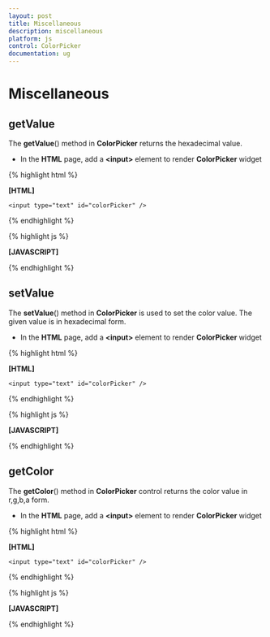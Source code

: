 ```yaml
---
layout: post
title: Miscellaneous
description: miscellaneous
platform: js
control: ColorPicker
documentation: ug
---
```


# Miscellaneous

## getValue

The **getValue**() method in **ColorPicker** returns the hexadecimal value.

* In the **HTML** page, add a **&lt;input&gt;** element to render **ColorPicker** widget

{% highlight html %}

**[HTML]**

    <input type="text" id="colorPicker" />    

{% endhighlight %}

{% highlight js %}

**[JAVASCRIPT]**
 
 <script>
   var ColorObj;
   jQuery(function ($) {
      ColorObj = $("#colorPicker").ejColorPicker({ value: "#278787" }).data('ejColorPicker');
      ColorObj.getValue();
    });
 </script>

{% endhighlight %}


## setValue

The **setValue**() method in **ColorPicker** is used to set the color value. The given value is in hexadecimal form.

* In the **HTML** page, add a **&lt;input&gt;** element to render **ColorPicker** widget

{% highlight html %}

**[HTML]**

    <input type="text" id="colorPicker" />    

{% endhighlight %}

{% highlight js %}

**[JAVASCRIPT]**
 
 <script>
   var ColorObj;
   jQuery(function ($) {
      ColorObj = $("#colorPicker").ejColorPicker().data('ejColorPicker');
      ColorObj.setValue("#278787");
    });
 </script>

{% endhighlight %}


## getColor

The **getColor**() method in **ColorPicker** control returns the color value in r,g,b,a form.

* In the **HTML** page, add a **&lt;input&gt;** element to render **ColorPicker** widget

{% highlight html %}

**[HTML]**

    <input type="text" id="colorPicker" />    

{% endhighlight %}

{% highlight js %}

**[JAVASCRIPT]**
 
 <script>
   var ColorObj;
   jQuery(function ($) {
      ColorObj = $("#colorPicker").ejColorPicker({value: "#278787" }).data('ejColorPicker');
      ColorObj.getColor();
    });
 </script>

{% endhighlight %}



